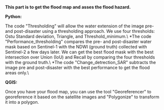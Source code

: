 
**This part is to get the flood map and asses the flood hazard.**

**Python:**

The code "Thresholding" will allow the water extension of the image pre- and post-disaster using a thresholding approach. We use four thresholds: Ostu Standard deviation, Triangle, and Threshold_minimum.\\
*The code "Performance_thresholding" compares the pre- and post-disaster water mask based on Sentinel-1 with the NDWI (ground truth) collected with Sentinel-2 a few days later. We can get the best flood mask with the best intersection over Union (IoU) and Recall by comparing the four thresholds with the ground truth.\\
*The code "Change_detrection_SAR" subtracts the image pre and post-disaster with the best performance to get the flood areas only.\\

**QGIS:**

Once you have your flood map, you can use the tool "Georeferencer" to georeference it based on the satellite images and "Polygonize" to transform it into a polygon. 


